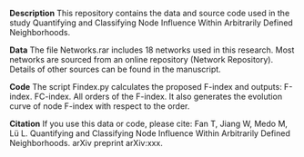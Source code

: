 **Description**
This repository contains the data and source code used in the study Quantifying and Classifying Node Influence Within Arbitrarily Defined Neighborhoods.

**Data**
The file Networks.rar includes 18 networks used in this research. Most networks are sourced from an online repository (Network Repository). Details of other sources can be found in the manuscript.

**Code**
The script Findex.py calculates the proposed F-index and outputs:
F-index.
FC-index.
All orders of the F-index.
It also generates the evolution curve of node F-index with respect to the order.

**Citation**
If you use this data or code, please cite:
Fan T, Jiang W, Medo M, Lü L. Quantifying and Classifying Node Influence Within Arbitrarily Defined Neighborhoods. arXiv preprint arXiv:xxx.






